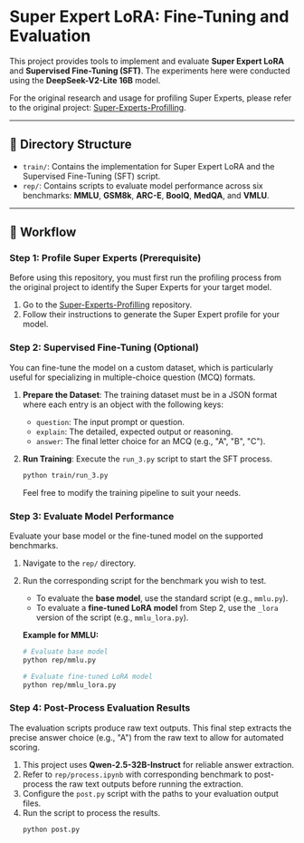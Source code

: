 # Super Expert LoRA: Fine-Tuning and Evaluation

This project provides tools to implement and evaluate **Super Expert LoRA** and **Supervised Fine-Tuning (SFT)**. The experiments here were conducted using the **DeepSeek-V2-Lite 16B** model.

For the original research and usage for profiling Super Experts, please refer to the original project: [Super-Experts-Profilling](https://github.com/ZunhaiSu/Super-Experts-Profilling).

-----

## 📂 Directory Structure

  * `train/`: Contains the implementation for Super Expert LoRA and the Supervised Fine-Tuning (SFT) script.
  * `rep/`: Contains scripts to evaluate model performance across six benchmarks: **MMLU**, **GSM8k**, **ARC-E**, **BoolQ**, **MedQA**, and **VMLU**.

-----

## 🚀 Workflow

### Step 1: Profile Super Experts (Prerequisite)

Before using this repository, you must first run the profiling process from the original project to identify the Super Experts for your target model.

1.  Go to the [Super-Experts-Profilling](https://github.com/ZunhaiSu/Super-Experts-Profilling) repository.
2.  Follow their instructions to generate the Super Expert profile for your model.

### Step 2: Supervised Fine-Tuning (Optional)

You can fine-tune the model on a custom dataset, which is particularly useful for specializing in multiple-choice question (MCQ) formats.

1.  **Prepare the Dataset**: The training dataset must be in a JSON format where each entry is an object with the following keys:

      * `question`: The input prompt or question.
      * `explain`: The detailed, expected output or reasoning.
      * `answer`: The final letter choice for an MCQ (e.g., "A", "B", "C").

2.  **Run Training**: Execute the `run_3.py` script to start the SFT process.

    ```bash
    python train/run_3.py
    ```

    Feel free to modify the training pipeline to suit your needs.

### Step 3: Evaluate Model Performance

Evaluate your base model or the fine-tuned model on the supported benchmarks.

1.  Navigate to the `rep/` directory.

2.  Run the corresponding script for the benchmark you wish to test.

      * To evaluate the **base model**, use the standard script (e.g., `mmlu.py`).
      * To evaluate a **fine-tuned LoRA model** from Step 2, use the `_lora` version of the script (e.g., `mmlu_lora.py`).

    **Example for MMLU:**

    ```bash
    # Evaluate base model
    python rep/mmlu.py

    # Evaluate fine-tuned LoRA model
    python rep/mmlu_lora.py
    ```

### Step 4: Post-Process Evaluation Results

The evaluation scripts produce raw text outputs. This final step extracts the precise answer choice (e.g., "A") from the raw text to allow for automated scoring.

1.  This project uses **Qwen-2.5-32B-Instruct** for reliable answer extraction.
2.  Refer to `rep/process.ipynb` with corresponding benchmark to post-process the raw text outputs before running the extraction.
3.  Configure the `post.py` script with the paths to your evaluation output files.
4.  Run the script to process the results.
    ```bash
    python post.py
    ```